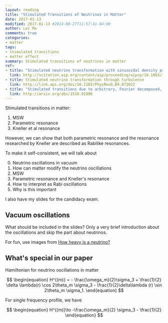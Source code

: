 ```yaml
---
layout: reading
title: "Stimulated Transitions of Neutrinos in Matter"
date: 2017-01-13
modified: 2017-01-13 #2014-08-27T11:57:41-04:00
author: Lei Ma
comments: true
categories:
- matter
tags:
- stimulated transitions
- matter effect
summary: Stimulated transitions of neutrinos in matter
ref:
- title: "Stimulated neutrino transformation with sinusoidal density profiles"
  link: http://scitation.aip.org/content/aip/proceeding/aipcp/10.1063/1.4826746
- title: Stimulated neutrino transformation through turbulence
  link: http://link.aps.org/doi/10.1103/PhysRevD.89.073022
- title: "Stimulated transitions due to arbitrary, Fourier decomposed, perturbing Hamiltonians"
  link: http://arxiv.org/abs/1510.01998
---
```


Stimulated transitions in matter:

1. MSW
2. Parametric resonance
3. Kneller et al resonance

However, we can show that both parametric resonance and the resonance researched by Kneller are described as Rabilike resonances.

To make it self-consistent, we will talk about

0. Neutrino oscillations in vacuum
1. How can matter modify the neutrino oscillations
2. MSW
3. Parametric resonance and Kneller's resonance
4. How to interpret as Rabi oscillations
5. Why is this important

I also have my slides for the candidacy exam.

<script async class="speakerdeck-embed" data-id="0fdaf5d5a89b4783b57c500caec4e7b5" data-ratio="1.33333333333333" src="//speakerdeck.com/assets/embed.js"></script>

## Vacuum oscillations

What should be included in the slides? Only a very brief introduction about the oscillations and skip the part about neutrinos.

For fun, use images from [How heavy is a neutrino?](http://www.symmetrymagazine.org/article/how-heavy-is-a-neutrino)


## What's special in our paper

Hamiltonian for neutrino oscillations in matter

$$
\begin{equation}
H^{(m)} =  - \frac{\omega_m}{2}\sigma_3 + \frac{1}{2} \delta \lambda(r) \cos 2\theta_m \sigma_3 - \frac{1}{2}\delta\lambda (r) \sin 2\theta_m \sigma_1.
\end{equation}
$$

For single frequency profile, we have

$$
\begin{equation}
H^{(m)}\to -\frac{\omega_m}{2} \sigma_3 - \frac{1}{2}
\end{equation}
$$
